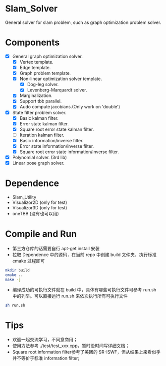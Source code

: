 # Slam_Solver
General solver for slam problem, such as graph optimization problem solver.

# Components
- [x] General graph optimization solver.
    - [x] Vertex template.
    - [x] Edge template.
    - [x] Graph problem template.
    - [x] Non-linear optimization solver template.
        - [x] Dog-leg solver.
        - [x] Levenberg-Marquardt solver.
    - [x] Marginalization.
    - [x] Support tbb parallel.
    - [x] Audo compute jacobians.(Only work on 'double')
- [x] State filter problem solver.
    - [x] Basic kalman filter.
    - [x] Error state kalman filter.
    - [x] Square root error state kalman filter.
    - [ ] Iteration kalman filter.
    - [x] Basic information/inverse filter.
    - [x] Error state information/inverse filter.
    - [x] Square root error state information/inverse filter.
- [x] Polynomial solver. (3rd lib)
- [x] Linear pose graph solver.

# Dependence
- Slam_Utility
- Visualizor2D (only for test)
- Visualizor3D (only for test)
- oneTBB (没有也可以用)

# Compile and Run
- 第三方仓库的话需要自行 apt-get install 安装
- 拉取 Dependence 中的源码，在当前 repo 中创建 build 文件夹，执行标准 cmake 过程即可
```bash
mkdir build
cmake ..
make -j
```
- 编译成功的可执行文件就在 build 中，具体有哪些可执行文件可参考 run.sh 中的列举。可以直接运行 run.sh 来依次执行所有可执行文件

```bash
sh run.sh
```

# Tips
- 欢迎一起交流学习，不同意商用；
- 使用方法参考 ./test/test_xxx.cpp，暂时没时间写详细文档；
- Square root information filter参考了美团的 SR-ISWF，但从结果上来看似乎并不等价于标准 information filter;
